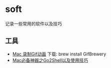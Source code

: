 # soft
记录一些常用的软件以及技巧

## 工具
* [Mac 录制Gif动画](https://www.jianshu.com/p/39beb685d38a) 下载: brew install GifBrewery
* [Mac必备神器之Go2Shell以及使用技巧](https://www.jianshu.com/p/88c6e68645c4)
